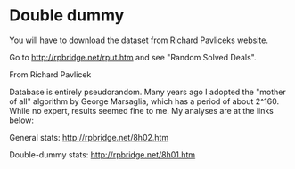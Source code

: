 # Double dummy
You will have to download the dataset from Richard Pavliceks website.

Go to http://rpbridge.net/rput.htm and see "Random Solved Deals".

From Richard Pavlicek

Database is entirely pseudorandom. Many years ago I adopted the "mother of all" algorithm by George Marsaglia, which has a period of about 2^160. While no expert, results seemed fine to me. My analyses are at the links below:

General stats: http://rpbridge.net/8h02.htm

Double-dummy stats: http://rpbridge.net/8h01.htm

 